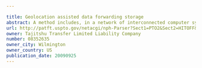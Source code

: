 ```yaml
---

title: Geolocation assisted data forwarding storage
abstract: A method includes, in a network of interconnected computer system nodes, receiving a request from a source system to store data, directing the data to a computer memory in conjunction with its geolocation, geolocation enabling selecting nodes that are proximate to each other or a user to increase speed and efficiency, and continuously forwarding the data from one computer memory to another computer memory in the network of interconnected computer system nodes in conjunction with their geolocations without storing on any physical storage device in the network.
url: http://patft.uspto.gov/netacgi/nph-Parser?Sect1=PTO2&Sect2=HITOFF&p=1&u=%2Fnetahtml%2FPTO%2Fsearch-adv.htm&r=1&f=G&l=50&d=PALL&S1=08352635&OS=08352635&RS=08352635
owner: Tajitshu Transfer Limited Liability Company
number: 08352635
owner_city: Wilmington
owner_country: US
publication_date: 20090925
---
```

